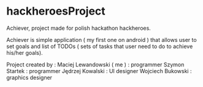 # hackheroesProject
Achiever, project made for polish hackathon hackheroes.

Achiever is simple application ( my first one on android ) that allows user to set goals and list of TODOs ( sets of tasks that user need to do to achieve his/her goals).

Project created by :
Maciej Lewandowski ( me ) : programmer
Szymon Startek            : programmer
Jędrzej Kowalski          : UI designer
Wojciech Bukowski         : graphics designer
